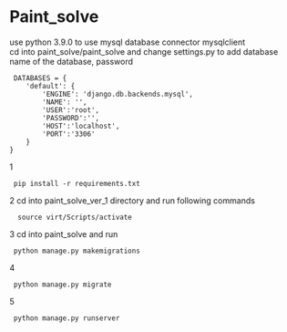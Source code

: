 

# Paint_solve
use python 3.9.0 to use mysql database connector mysqlclient<br>
cd into paint_solve/paint_solve and change settings.py to add database 
name of the database, password </p>
```
 DATABASES = {
    'default': {
        'ENGINE': 'django.db.backends.mysql',
        'NAME': '', 
        'USER':'root',
        'PASSWORD':'',
        'HOST':'localhost',
        'PORT':'3306'
    }
}

```

 1
```
 pip install -r requirements.txt
```
 2
cd into paint_solve_ver_1 directory and run following commands
```
  source virt/Scripts/activate
```
 3
cd into paint_solve and run 
```
 python manage.py makemigrations
```
 4
```
 python manage.py migrate
```
 5
```
 python manage.py runserver
```

